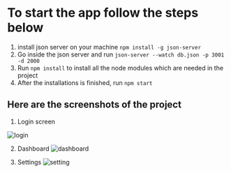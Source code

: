 # To start the app follow the steps below

1) install json server on your machine `npm install -g json-server`
2) Go inside the json server and run `json-server --watch db.json -p 3001 -d 2000`
3) Run `npm install` to install all the node modules which are needed in the project
4) After the installations is finished, run `npm start`

## Here are the screenshots of the project

1) Login screen 

![login](https://user-images.githubusercontent.com/30842286/90146254-71adac80-dd9e-11ea-86ff-d05163ae4e2c.png)


2) Dashboard
![dashboard](https://user-images.githubusercontent.com/30842286/90146250-71151600-dd9e-11ea-8876-4ed67d2c12f5.png)


3) Settings
![setting](https://user-images.githubusercontent.com/30842286/90146242-6fe3e900-dd9e-11ea-9c49-706a9c16c380.png)
